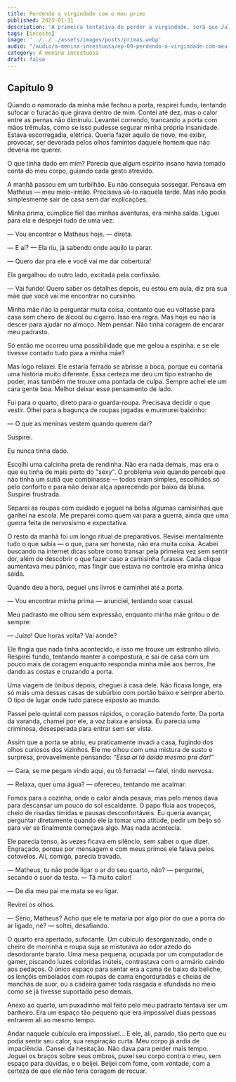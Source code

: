 ```yaml
---
title: Perdendo a virgindade com o meu primo
published: 2025-01-31
description: 'A primeira tentativa de perder a virgindade, será que Julinha vai conseguir dar pro seu meio-irmão?'
tags: [incesto]
image: '../../../assets/images/posts/primas.webp'
audio: "/audio/a-menina-incestuosa/ep-09-perdendo-a-virgindade-com-meu-primo.mp3"
category: A menina incestuosa
draft: false
---
```


## Capítulo 9

Quando o namorado da minha mãe fechou a porta, respirei fundo, tentando sufocar o furacão que girava dentro de mim. Contei até dez, mas o calor entre as pernas não diminuiu. Levantei correndo, trancando a porta com mãos trêmulas, como se isso pudesse segurar minha própria insanidade. Estava escorregadia, elétrica. Queria fazer aquilo de novo, me exibir, provocar, ser devorada pelos olhos famintos daquele homem que não deveria me querer.

O que tinha dado em mim? Parecia que algum espírito insano havia tomado conta do meu corpo, guiando cada gesto atrevido.

A manhã passou em um turbilhão. Eu não conseguia sossegar. Pensava em Matheus — meu meio-irmão. Precisava vê-lo naquela tarde. Mas não podia simplesmente sair de casa sem dar explicações.

Minha prima, cúmplice fiel das minhas aventuras, era minha saída. Liguei para ela e despejei tudo de uma vez:

— Vou encontrar o Matheus hoje. — direta.

— E aí? — Ela riu, já sabendo onde aquilo ia parar.

— Quero dar pra ele e você vai me dar cobertura!

Ela gargalhou do outro lado, excitada pela confissão.

— Vai fundo! Quero saber os detalhes depois, eu estou em aula, diz pra sua mãe que você vai me encontrar no cursinho.

Minha mãe não ia perguntar muita coisa, contanto que eu voltasse para casa sem cheiro de álcool ou cigarro. Isso era regra. Mas hoje eu não ia descer para ajudar no almoço. Nem pensar. Não tinha coragem de encarar meu padrasto.

Só então me ocorreu uma possibilidade que me gelou a espinha: e se ele tivesse contado tudo para a minha mãe?

Mas logo relaxei. Ele estaria ferrado se abrisse a boca, porque eu contaria uma história muito diferente. Essa certeza me deu um tipo estranho de poder, mas também me trouxe uma pontada de culpa. Sempre achei ele um cara gente boa. Melhor deixar esse pensamento de lado.

Fui para o quarto, direto para o guarda-roupa. Precisava decidir o que vestir. Olhei para a bagunça de roupas jogadas e murmurei baixinho:

— O que as meninas vestem quando querem dar?

Suspirei.

Eu nunca tinha dado.

Escolhi uma calcinha preta de rendinha. Não era nada demais, mas era o que eu tinha de mais perto do "sexy". O problema veio quando percebi que não tinha um sutiã que combinasse — todos eram simples, escolhidos só pelo conforto e para não deixar alça aparecendo por baixo da blusa. Suspirei frustrada.

Separei as roupas com cuidado e joguei na bolsa algumas camisinhas que ganhei na escola. Me preparei como quem vai para a guerra, ainda que uma guerra feita de nervosismo e expectativa.

O resto da manhã foi um longo ritual de preparativos. Revisei mentalmente tudo o que sabia — o que, para ser honesta, não era muita coisa. Acabei buscando na internet dicas sobre como transar pela primeira vez sem sentir dor, além de descobrir o que fazer caso a camisinha furasse. Cada clique aumentava meu pânico, mas fingir que estava no controle era minha única saída.

Quando deu a hora, peguei uns livros e caminhei até a porta.

— Vou encontrar minha prima — anunciei, tentando soar casual.

Meu padrasto me olhou sem expressão, enquanto minha mãe gritou o de sempre:

— Juízo! Que horas volta? Vai aonde?

Ele fingia que nada tinha acontecido, e isso me trouxe um estranho alívio. Respirei fundo, tentando manter a compostura, e saí de casa com um pouco mais de coragem enquanto respondia minha mãe aos berros, lhe dando as costas e cruzando a porta.

Uma viagem de ônibus depois, cheguei à casa dele. Não ficava longe, era só mais uma dessas casas de subúrbio com portão baixo e sempre aberto. O tipo de lugar onde tudo parece exposto ao mundo.

Passei pelo quintal com passos rápidos, o coração batendo forte. Da porta da varanda, chamei por ele, a voz baixa e ansiosa. Eu parecia uma criminosa, desesperada para entrar sem ser vista.

Assim que a porta se abriu, eu praticamente invadi a casa, fugindo dos olhos curiosos dos vizinhos. Ele me olhou com uma mistura de susto e surpresa, provavelmente pensando: _“Essa aí tá doida mesmo pra dar!”_

— Cara, se me pegam vindo aqui, eu tô ferrada! — falei, rindo nervosa.

— Relaxa, quer uma água? — ofereceu, tentando me acalmar.

Fomos para a cozinha, onde o calor ainda pesava, mas pelo menos dava para descansar um pouco do sol escaldante. O papo fluía aos tropeços, cheio de risadas tímidas e pausas desconfortáveis. Eu queria avançar, perguntar diretamente quando ele ia tomar uma atitude, pedir um beijo só para ver se finalmente começava algo. Mas nada acontecia.

Ele parecia tenso, às vezes ficava em silêncio, sem saber o que dizer. Engraçado, porque por mensagem e com meus primos ele falava pelos cotovelos. Ali, comigo, parecia travado.

— Matheus, tu não pode ligar o ar do seu quarto, não? — perguntei, secando o suor da testa. — Tá muito calor!

— De dia meu pai me mata se eu ligar.

Revirei os olhos.

— Sério, Matheus? Acho que ele te mataria por algo pior do que a porra do ar ligado, né? — soltei, desafiando.

O quarto era apertado, sufocante. Um cubículo desorganizado, onde o cheiro de morrinha e roupa suja se misturava ao odor azedo do desodorante barato. Uma mesa pequena, ocupada por um computador de gamer, piscando luzes coloridas inúteis, contrastava com o armário caindo aos pedaços. O único espaço para sentar era a cama de baixo da beliche, os lençóis embolados com roupas de cama engorduradas e cheias de manchas de suor, ou a cadeira gamer toda rasgada e afundada no meio como se já tivesse suportado peso demais.

Anexo ao quarto, um puxadinho mal feito pelo meu padrasto tentava ser um banheiro. Era um espaço tão pequeno que era impossível duas pessoas entrarem ali ao mesmo tempo.

Andar naquele cubículo era impossível... E ele, ali, parado, tão perto que eu podia sentir seu calor, sua respiração curta. Meu corpo já ardia de impaciência. Cansei da hesitação. Não dava para perder mais tempo. Joguei os braços sobre seus ombros, puxei seu corpo contra o meu, sem espaço para dúvidas, e o beijei. Beijei com fome, com vontade, com a certeza de que ele não teria coragem de recuar.
